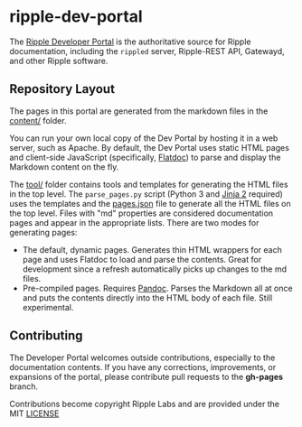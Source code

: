 ripple-dev-portal
=================

The [Ripple Developer Portal](https://dev.ripple.com) is the authoritative source for Ripple documentation, including the `rippled` server, Ripple-REST API, Gatewayd, and other Ripple software.


Repository Layout
-----------------

The pages in this portal are generated from the markdown files in the [content/](content/) folder.

You can run your own local copy of the Dev Portal by hosting it in a web server, such as Apache. By default, the Dev Portal uses static HTML pages and client-side JavaScript (specifically, [Flatdoc](http://ricostacruz.com/flatdoc/)) to parse and display the Markdown content on the fly.

The [tool/](tool/) folder contains tools and templates for generating the HTML files in the top level. The `parse_pages.py` script (Python 3 and [Jinja 2](http://jinja.pocoo.org/) required) uses the templates and the [pages.json](tools/pages.json) file to generate all the HTML files on the top level. Files with "md" properties are considered documentation pages and appear in the appropriate lists. There are two modes for generating pages:

* The default, dynamic pages. Generates thin HTML wrappers for each page and uses Flatdoc to load and parse the contents. Great for development since a refresh automatically picks up changes to the md files.
* Pre-compiled pages. Requires [Pandoc](http://johnmacfarlane.net/pandoc/). Parses the Markdown all at once and puts the contents directly into the HTML body of each file. Still experimental.


Contributing
------------

The Developer Portal welcomes outside contributions, especially to the documentation contents. If you have any corrections, improvements, or expansions of the portal, please contribute pull requests to the **gh-pages** branch.

Contributions become copyright Ripple Labs and are provided under the MIT [LICENSE](LICENSE)

